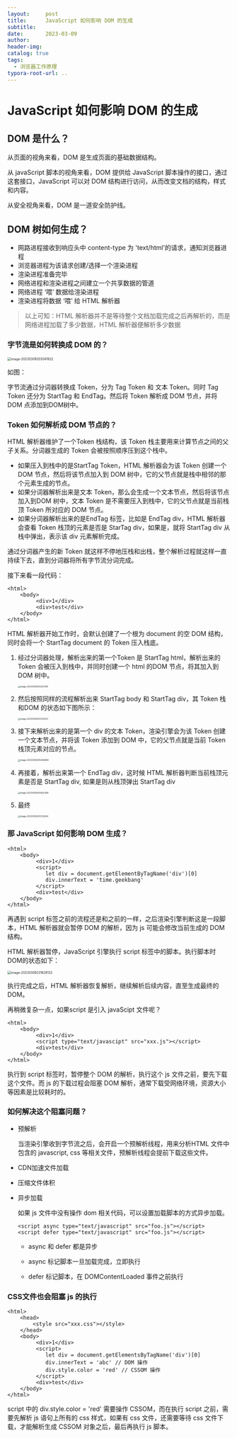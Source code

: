 ```yaml
---
layout:     post
title:      JavaScript 如何影响 DOM 的生成
subtitle:  
date:       2023-03-09
author:     
header-img: 
catalog: true
tags:
  - 浏览器工作原理
typora-root-url: ..
---
```


# JavaScript 如何影响 DOM 的生成

## DOM 是什么？

从页面的视角来看，DOM 是生成页面的基础数据结构。

从 javaScript 脚本的视角来看，DOM 提供给 JavaScript 脚本操作的接口，通过这套接口，JavaScript 可以对 DOM 结构进行访问，从而改变文档的结构，样式和内容。

从安全视角来看，DOM 是一道安全防护线。

## DOM 树如何生成？

- 网路进程接收到响应头中 content-type 为 'text/html'的请求，通知浏览器进程
- 浏览器进程为该请求创建/选择一个渲染进程
- 渲染进程准备完毕
- 网络进程和渲染进程之间建立一个共享数据的管道
- 网络进程 ‘喂’ 数据给渲染进程
- 渲染进程将数据 ‘喂’ 给 HTML 解析器

> 以上可知：HTML 解析器并不是等待整个文档加载完成之后再解析的，而是网络进程加载了多少数据，HTML 解析器便解析多少数据

### 字节流是如何转换成 DOM 的？

<img src="/../img/postImage/image-20230309203041922.png" alt="image-20230309203041922" style="zoom:50%;" />

如图：

字节流通过分词器转换成 Token，分为 Tag Token 和 文本 Token。同时 Tag Token 还分为 StartTag 和 EndTag。然后将 Token 解析成 DOM 节点，并将 DOM 点添加到DOM树中。

### Token 如何解析成 DOM 节点的？

HTML 解析器维护了一个Token 栈结构，该 Token 栈主要用来计算节点之间的父子关系。分词器生成的 Token 会被按照顺序压到这个栈中。

- 如果压入到栈中的是StartTag Token，HTML 解析器会为该 Token 创建一个 DOM 节点，然后将该节点加入到 DOM 树中，它的父节点就是栈中相邻的那个元素生成的节点。
- 如果分词器解析出来是文本 Token，那么会生成一个文本节点，然后将该节点加入到DOM 树中，文本 Token 是不需要压入到栈中，它的父节点就是当前栈顶 Token 所对应的 DOM 节点。
- 如果分词器解析出来的是EndTag 标签，比如是 EndTag div，HTML 解析器会查看
    Token 栈顶的元素是否是 StarTag div，如果是，就将 StartTag div 从栈中弹出，表示该 div 元素解析完成。

通过分词器产生的新 Token 就这样不停地压栈和出栈，整个解析过程就这样一直持续下去，直到分词器将所有字节流分词完成。

接下来看一段代码：

```
<html>
    <body>
         <div>1</div>
         <div>test</div>
    </body>
</html>
```

HTML 解析器开始工作时，会默认创建了一个根为 document 的空 DOM 结构，同时会将一个 StartTag document 的 Token 压入栈底。

1. 经过分词器处理，解析出来的第一个Token 是 StartTag html，解析出来的 Token 会被压入到栈中，并同时创建一个 html 的DOM 节点，将其加入到 DOM 树中。

    <img src="/../img/postImage/image-20230309205253146.png" alt="image-20230309205253146" style="zoom: 33%;" />

2. 然后按照同样的流程解析出来 StartTag body 和 StartTag div，其 Token 栈和DOM 的状态如下图所示：

    <img src="/../img/postImage/image-20230309205333557.png" alt="image-20230309205333557" style="zoom:33%;" />

3. 接下来解析出来的是第一个 div 的文本 Token，渲染引擎会为该 Token 创建一个文本节点，并将该 Token 添加到 DOM 中，它的父节点就是当前 Token 栈顶元素对应的节点。

    <img src="/../img/postImage/image-20230309205446890.png" alt="image-20230309205446890" style="zoom:33%;" />

4. 再接着，解析出来第一个 EndTag div，这时候 HTML 解析器判断当前栈顶元素是否是 StartTag div, 如果是则从栈顶弹出 StartTag div

    <img src="/../img/postImage/image-20230309205632369.png" alt="image-20230309205632369" style="zoom:33%;" />

5. 最终

    <img src="/../img/postImage/image-20230309205722824.png" alt="image-20230309205722824" style="zoom:33%;" />

### 那 JavaScript 如何影响 DOM 生成？

```
<html>
    <body>
         <div>1</div>
         <script>
         	let div = document.getElementByTagName('div')[0]
         	div.innerText = 'time.geekbang'
         </script>
         <div>test</div>
    </body>
</html>
```

再遇到 script 标签之前的流程还是和之前的一样，之后渲染引擎判断这是一段脚本，HTML 解析器就会暂停 DOM 的解析，因为 js 可能会修改当前生成的 DOM 结构。

HTML 解析器暂停，JavaScript 引擎执行 script 标签中的脚本。执行脚本时 DOM的状态如下：

<img src="/../img/postImage/image-20230309231628132.png" alt="image-20230309231628132" style="zoom:50%;" />

执行完成之后，HTML 解析器恢复解析，继续解析后续内容，直至生成最终的 DOM。

再稍微复杂一点，如果script 是引入 javaScipt 文件呢？

```
<html>
    <body>
         <div>1</div>
         <script type="text/javascipt" src="xxx.js"></script>
         <div>test</div>
    </body>
</html>
```

执行到 script 标签时，暂停整个 DOM 的解析，执行这个 js 文件之前，要先下载这个文件。而 js 的下载过程会阻塞 DOM 解析，通常下载受网络环境，资源大小等因素是比较耗时的。

### 如何解决这个阻塞问题？

- 预解析

    当渲染引擎收到字节流之后，会开启一个预解析线程，用来分析HTML 文件中包含的 javascript, css 等相关文件，预解析线程会提前下载这些文件。

- CDN加速文件加载

- 压缩文件体积

- 异步加载

    如果 js 文件中没有操作 dom 相关代码，可以设置加载脚本的方式异步加载。

    ```
    <script async type="text/javascript" src="foo.js"></script>
    <script defer type="text/javascript" src="foo.js"></script>
    ```

    - async 和 defer 都是异步

    - async 标记脚本一旦加载完成，立即执行

    - defer 标记脚本，在 DOMContentLoaded 事件之前执行

### CSS文件也会阻塞 js 的执行

```
<html>
	<head>
		<style src="xxx.css"></style>
	</head>
    <body>
         <div>1</div>
         <script>
         	let div = document.getElementsByTagName('div')[0]
         	div.innerText = 'abc' // DOM 操作
         	div.style.color = 'red' // CSSOM 操作
         </script>
         <div>test</div>
    </body>
</html>
```

script 中的 div.style.color = 'red' 需要操作 CSSOM，而在执行 script 之前，需要先解析 js 语句上所有的 css 样式，如果有 css 文件，还需要等待 css 文件下载，才能解析生成 CSSOM 对象之后，最后再执行 js 脚本。